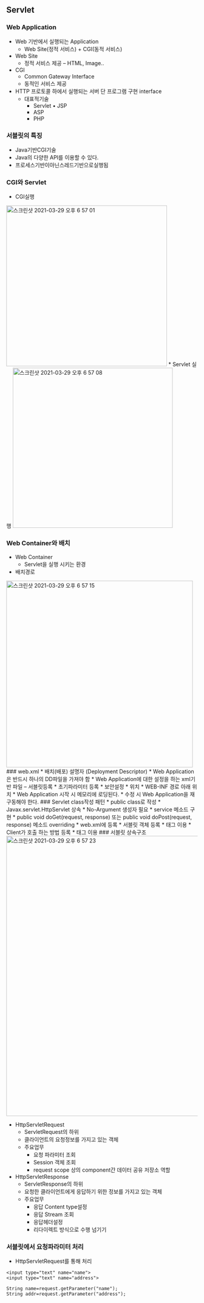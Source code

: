 ## Servlet
### Web Application
* Web 기반에서 실행되는 Application 
    * Web Site(정적 서비스) + CGI(동적 서비스)
* Web Site
    * 정적 서비스 제공 – HTML, Image..
* CGI
    * Common Gateway Interface
    * 동적인 서비스 제공
* HTTP 프로토콜 하에서 실행되는 서버 단 프로그램 구현 interface
    * 대표적기술
        * Servlet • JSP
        * ASP
        * PHP

### 서블릿의 특징
* Java기반CGI기술
* Java의 다양한 API를 이용할 수 있다.
* 프로세스기반이아닌스레드기반으로실행됨

### CGI와 Servlet
* CGI실행
<img width="423" alt="스크린샷 2021-03-29 오후 6 57 01" src="https://user-images.githubusercontent.com/55026558/112820577-b33a6000-90c0-11eb-93d4-c3bc76b81b39.png">
* Servlet 실행
<img width="421" alt="스크린샷 2021-03-29 오후 6 57 08" src="https://user-images.githubusercontent.com/55026558/112820591-b5042380-90c0-11eb-8111-7fc10ed2f70e.png">

### Web Container와 배치
* Web Container
    * Servlet을 실행 시키는 환경
* 배치경로
<img width="491" alt="스크린샷 2021-03-29 오후 6 57 15" src="https://user-images.githubusercontent.com/55026558/112820608-b9c8d780-90c0-11eb-8b72-9787a1ed4a2f.png">
### web.xml
* 배치(배포) 설명자 (Deployment Descriptor)
* Web Application은 반드시 하나의 DD파일을 가져야 함
* Web Application에 대한 설정을 하는 xml기반 파일 – 서블릿등록
    * 초기파라미터 등록 
    * 보안설정
* 위치
    * WEB-INF 경로 아래 위치
* Web Application 시작 시 메모리에 로딩된다. 
    * 수정 시 Web Application을 재 구동해야 한다.
### Servlet class작성 패턴
* public class로 작성
* Javax.servlet.HttpServlet 상속
* No-Argument 생성자 필요
* service 메소드 구현
    * public void doGet(request, response) 또는 public void doPost(request, response) 메소드 overriding
* web.xml에 등록
    * 서블릿 객체 등록
* <servlet> 태그 이용
    * Client가 호출 하는 방법 등록 
    * <servlet-mapping> 태그 이용
### 서블릿 상속구조
<img width="737" alt="스크린샷 2021-03-29 오후 6 57 23" src="https://user-images.githubusercontent.com/55026558/112820621-be8d8b80-90c0-11eb-8593-e8465669a8a8.png">

*  HttpServletRequest 
    * ServletRequest의 하위
    * 클라이언트의 요청정보를 가지고 있는 객체 
    * 주요업무
        * 요청 파라미터 조회
        * Session 객체 조회
        * request scope 상의 component간 데이터 공유 저장소 역할
* HttpServletResponse 
    * ServletResponse의 하위
    * 요청한 클라이언트에게 응답하기 위한 정보를 가지고 있는 객체 
    * 주요업무
        * 응답 Content type설정
        * 응답 Stream 조회
        * 응답헤더설정
        * 리다이렉트 방식으로 수행 넘기기

### 서블릿에서 요청파라미터 처리
* HttpServletRequest를 통해 처리

```
<input type="text" name="name">
<input type="text" name="address">
```

```
String name=request.getParameter("name");
String addr=request.getParameter("address");
```